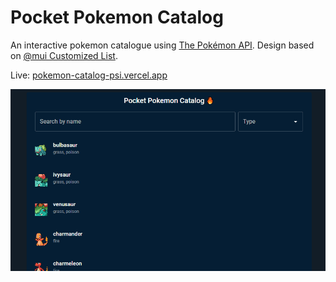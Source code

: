 # Pocket Pokemon Catalog

An interactive pokemon catalogue using [The Pokémon API](http://pokeapi.co). Design based on [@mui Customized List](https://mui.com/components/lists/#customization).

Live: [pokemon-catalog-psi.vercel.app](pokemon-catalog-psi.vercel.app)

![Demo](demo.gif)